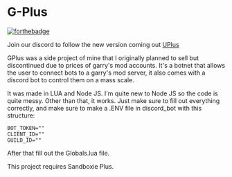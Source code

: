 # G-Plus

[![forthebadge](https://forthebadge.com/images/badges/0-percent-optimized.svg)](https://forthebadge.com)

Join our discord to follow the new version coming out [UPlus](https://discord.gg/j9NEbSc2rE)

GPlus was a side project of mine that I originally planned to sell but discontinued due to prices of garry's mod accounts. It's a botnet that allows the user to connect bots to a garry's mod server, it also comes with a discord bot to control them on a mass scale.

It was made in LUA and Node JS. I'm quite new to Node JS so the code is quite messy. Other than that, it works. Just make sure to fill out everything correctly, and make sure to make a .ENV file in discord_bot with this structure:
```env
BOT_TOKEN=""
CLIENT_ID=""
GUILD_ID=""
```

After that fill out the Globals.lua file. 

This project requires Sandboxie Plus.

